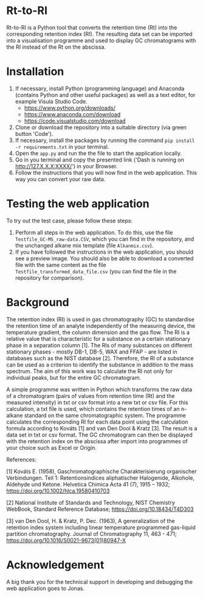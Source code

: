 # Rt-to-RI
Rt-to-RI is a Python tool that converts the retention time (Rt) into the corresponding retention index (RI). The resulting data set can be imported into a visualisation programme and used to display GC chromatograms with the RI instead of the Rt on the abscissa.

# Installation
1) If necessary, install Python (programming language) and Anaconda (contains Python and other useful packages) as well as a text editor, for example Visula Studio Code.
    - https://www.python.org/downloads/
    - https://www.anaconda.com/download
    - https://code.visualstudio.com/download
2) Clone or download the repository into a suitable directory (via green button 'Code').
3) If necessary, install the packages by running the command ```pip install -r requirements.txt``` in your terminal.
4) Open the ```app.py``` and run the the file to start the application locally. 
5) Go in you terminal and copy the presented link ('Dash is running on http://127.X.X.X:XXXX/') in your Browser.
6) Follow the instructions that you will now find in the web application. This way you can convert your raw data.

# Testing the web application
To try out the test case, please follow these steps:
1) Perform all steps in the web application. To do this, use the file ```Testfile_GC-MS_raw-data.CSV```, which you can find in the repository, and the unchanged alkane mix template (file ```Alkanmix.csv```).
2) If you have followed the instructions in the web application, you should see a preview image. You should also be able to download a converted file with the same content as the file ```Testfile_transformed_data_file.csv``` (you can find the file in the repository for comparison).

# Background
The retention index (RI) is used in gas chromatography (GC) to standardise the retention time of an analyte independently of the measuring device, the temperature gradient, the column dimension and the gas flow. The RI is a relative value that is characteristic for a substance on a certain stationary phase in a separation column [1]. The RIs of many substances on different stationary phases - mostly DB-1, DB-5, WAX and FFAP - are listed in databases such as the NIST database [2]. Therefore, the RI of a substance can be used as a criterion to identify the substance in addition to the mass spectrum. The aim of this work was to calculate the RI not only for individual peaks, but for the entire GC chromatogram. 

A simple programme was written in Python which transforms the raw data of a chromatogram (pairs of values from retention time (Rt) and the measured intensity) in txt or csv format into a new txt or csv file. For this calculation, a txt file is used, which contains the retention times of an n-alkane standard on the same chromatographic system. The programme calculates the corresponding RI for each data point using the calculation formula according to Kováts [1] and van Den Dool & Kratz [3].
The result is a data set in txt or csv format. The GC chromatogram can then be displayed with the retention index on the abscissa after import into programmes of your choice such as Excel or Origin.

References:

[1] Kováts E. (1958), Gaschromatographische Charakterisierung organischer Verbindungen. Teil 1: Retentionsindices aliphatischer Halogenide, Alkohole, Aldehyde und Ketone. Helvetica Chimica Acta 41 (7), 1915 – 1932; https://doi.org/10.1002/hlca.19580410703

[2] National Institute of Standards and Technology, NIST Chemistry WebBook, Standard Reference Database; https://doi.org/10.18434/T4D303

[3] van Den Dool, H. & Kratz, P. Dec. (1963), A generalization of the retention index system including linear temperature programmed gas-liquid partition chromatography. Journal of Chromatography 11, 463 - 471; https://doi.org/10.1016/S0021-9673(01)80947-X

# Acknowledgement
A big thank you for the technical support in developing and debugging the web application goes to Jonas.
